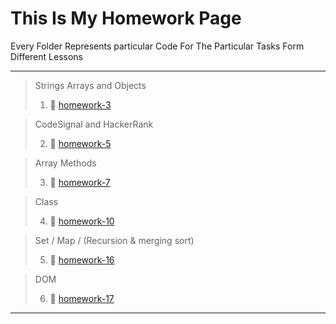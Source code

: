 # This Is My Homework Page

Every Folder Represents particular Code For The Particular Tasks Form Different Lessons

---

> Strings Arrays and Objects
>
> 1.  🔗 [homework-3](https://github.com/sabovyan/homework/tree/master/homework-3)

> CodeSignal and HackerRank
>
> 2.  🔗 [homework-5](https://github.com/sabovyan/homework/tree/master/homework-5)

> Array Methods
>
> 3.  🔗 [homework-7](https://github.com/sabovyan/homework/tree/master/homework-7)

> Class
>
> 4.  🔗 [homework-10](https://github.com/sabovyan/homework/tree/master/homework-10)

> Set / Map / (Recursion & merging sort)
>
> 5.  🔗 [homework-16](https://github.com/sabovyan/homework/tree/master/homework-16)

> DOM
>
> 6.  🔗 [homework-17](https://github.com/sabovyan/homework/tree/master/homework-17)

---
